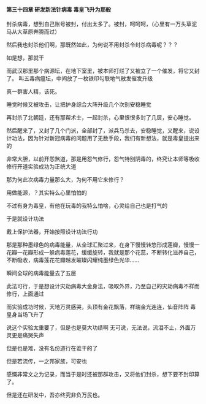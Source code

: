 #### 第三十四章 研发新法针病毒 毒皇飞升为那般


封杀病毒，想到自己账号被封，付出太多了。被封，呵呵呵，（心里有一万头草泥马从大草原奔腾而过）

然后我也封杀他们啊，那既然如此，为何说不用封杀令封杀病毒呢？？？

如是想，那就干

而武汉那里那个病源坛，在地下室里，被本师打烂了又被立了一个催发，将它又封了。
叫五毒病瘟坛，中间放了一枚铁印勾联地气散发催发升级


真一群害人精，该死。

睡觉时候又被攻击，让把护身综合大阵升级几个次别安稳睡觉


再封杀了北朝廷，还有那帮术士，一起封杀，心里恨恨多封了几层，安心睡觉。


然后醒来了，又封了几个门派，全部封了，派兵马杀去，安稳睡觉，又醒来，说设计功法，因为针对新冠病毒的问题用了无数手段，我们有新想法，就是毒皇提出来的

非常大胆，以前开怨煞道，那是用怨气修行，怨气特别阴毒的，终究让本师等吸收修行开道实验成功为正统大道


那为何此次病毒力量那么大，为何不用它来修行？

用做能源，？其实特么心里怕怕的

不过有身为毒皇，有他在玩毒的我特么怕啥，心灵给自己也是打气的

于是就设计功法

戴上保护法器，开始按照设计功法行功

那是那种墨绿色的病毒能量，从全球汇聚过来，在身下慢慢转悠形成莲瓣，慢慢一花瓣一花瓣形成一躲病毒莲花，缓缓旋转，我就是那个花蕊，不断转化滋养自己，不断吸收，病毒莲花花瓣越发璀璨闪耀纯墨绿色光华……


瞬间全球的病毒能量去了五层

此法可行，于是想设计灾劫病毒大金身法，吸取外界，乃至自己的灾劫病毒不祥而修行，上面通过


而实验成功时候，天地万灵感哭，头顶有金花飘落，祥瑞金光连连，仙音阵阵
毒皇身当场飞升了

说这个实验太重要了，但是也是莫大功绩啊
无可说，无法说，流泪不止，外面万灵更是痛哭失声


但是也是难，没有名份道行在谁干的了

但是若流传，一之邦家族，可安也

感慨非常文之为记录，而当于是时还被那群攻击，又将他们封杀，想下要不封印算了。


但是还在研发中，吾亦终究非负万民也。


